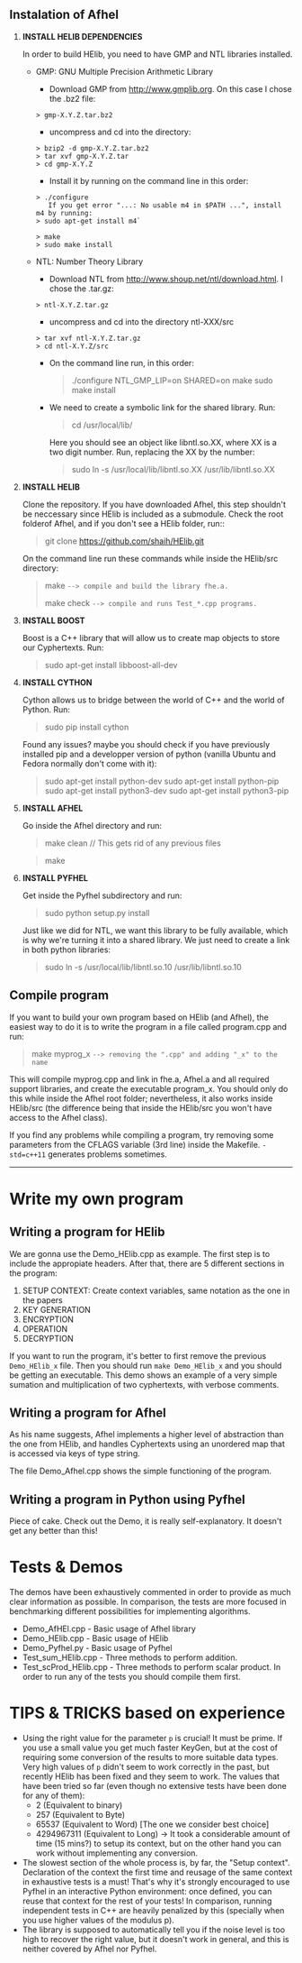 ## Instalation of Afhel
1. **INSTALL HELIB DEPENDENCIES**
   
   In order to build HElib, you need to have GMP and NTL libraries installed.
   * GMP:  GNU Multiple Precision Arithmetic Library   
        * Download GMP from http://www.gmplib.org. On this case I chose the .bz2 file:

	     > gmp-X.Y.Z.tar.bz2

        * uncompress and cd into the directory:

	     > bzip2 -d gmp-X.Y.Z.tar.bz2
         > tar xvf gmp-X.Y.Z.tar
         > cd gmp-X.Y.Z

        * Install it by running on the command line in this order:
         
         > ./configure 
            If you get error "...: No usable m4 in $PATH ...", install m4 by running:
         > sudo apt-get install m4`

         > make
         > sudo make install

   * NTL: Number Theory Library

        * Download NTL from http://www.shoup.net/ntl/download.html. I chose the .tar.gz:

         > ntl-X.Y.Z.tar.gz

        * uncompress and cd into the directory ntl-XXX/src

         > tar xvf ntl-X.Y.Z.tar.gz
         > cd ntl-X.Y.Z/src

        * On the command line run, in this order:

             > ./configure NTL_GMP_LIP=on SHARED=on
             > make
             > sudo make install

        * We need to create a symbolic link for the shared library. Run:
             
             > cd /usr/local/lib/

          Here you should see an object like libntl.so.XX, where XX is a two digit number. Run, replacing the XX by the number:
            
             > sudo ln -s /usr/local/lib/libntl.so.XX /usr/lib/libntl.so.XX


2. **INSTALL HELIB**
    
   Clone the repository. If you have downloaded Afhel, this step shouldn't be neccessary since HElib is included as a submodule. Check the root folderof Afhel, and if you don't see a HElib folder, run::
   
    > git clone https://github.com/shaih/HElib.git
  
   On the command line run these commands while inside the HElib/src directory:
     > make                `--> compile and build the library fhe.a.`
     >
     > make check          `--> compile and runs Test_*.cpp programs.`

3. **INSTALL BOOST**
    
   Boost is a C++ library that will allow us to create map objects to store our Cyphertexts. Run:

     > sudo apt-get install libboost-all-dev

4. **INSTALL CYTHON**
    
    Cython allows us to bridge between the world of C++ and the world of Python. Run:

     > sudo pip install cython

    Found any issues? maybe you should check if you have previously installed pip and a developper version of python (vanilla Ubuntu and Fedora normally don't come with it):
     
     > sudo apt-get install python-dev
     > sudo apt-get install python-pip
     > sudo apt-get install python3-dev
     > sudo apt-get install python3-pip

5. **INSTALL AFHEL**

     Go inside the Afhel directory and run:

     > make clean               // This gets rid of any previous files

     > make

6. **INSTALL PYFHEL**

     Get inside the Pyfhel subdirectory and run:

     > sudo python setup.py install

     Just like we did for NTL, we want this library to be fully available, which is why we're turning it into a shared library. We just need to create a link in both python libraries:

     > sudo ln -s /usr/local/lib/libntl.so.10 /usr/lib/libntl.so.10

     


## Compile program
If you want to build your own program based on HElib (and Afhel), the easiest way to do it is to write the program in a file called program.cpp and run:
> make myprog_x    `--> removing the ".cpp" and adding "_x" to the name`

This will compile myprog.cpp and link in fhe.a, Afhel.a and all required support libraries, and create the executable program_x. You should only do this while inside the Afhel root folder; nevertheless, it also works inside HElib/src (the difference being that inside the HElib/src you won't have access to the Afhel class).

If you find any problems while compiling a program, try removing some parameters from the CFLAGS variable (3rd line) inside the Makefile. `-std=c++11` generates problems sometimes.

---------------

# Write my own program

## Writing a program for HElib
We are gonna use the Demo_HElib.cpp as example. The first step is to include the appropiate headers. After that, there are 5 different sections in the program:
1. SETUP CONTEXT: Create context variables, same notation as the one in the papers
2. KEY GENERATION
3. ENCRYPTION
4. OPERATION
5. DECRYPTION

If you want to run the program, it's better to first remove the previous `Demo_HElib_x` file. Then you should run `make Demo_HElib_x` and you should be getting an executable. This demo shows an example of a very simple sumation and multiplication of two cyphertexts, with verbose comments.

## Writing a program for Afhel
As his name suggests, Afhel implements a higher level of abstraction than the one from HElib, and handles Cyphertexts using an unordered map that is accessed via keys of type string.

The file Demo_Afhel.cpp shows the simple functioning of the program.

## Writing a program in Python using Pyfhel
Piece of cake. Check out the Demo, it is really self-explanatory. It doesn't get any better than this!

# Tests & Demos
The demos have been exhaustively commented in order to provide as much clear information as possible. In comparison, the tests are more focused in benchmarking different possibilities for implementing algorithms.
- Demo_AfHEl.cpp - Basic usage of Afhel library
- Demo_HElib.cpp - Basic usage of HElib
- Demo_Pyfhel.py - Basic usage of Pyfhel
- Test_sum_HElib.cpp - Three methods to perform addition.
- Test_scProd_HElib.cpp - Three methods to perform scalar product. 
In order to run any of the tests you should compile them first.

# TIPS & TRICKS based on experience
* Using the right value for the parameter `p` is crucial! It must be prime. If you use a small value you get much faster KeyGen, but at the cost of requiring some conversion of the results to more suitable data types. Very high values of `p` didn't seem to work correctly in the past, but recently HElib has been fixed and they seem to work. The values that have been tried so far (even though no extensive tests have been done for any of them):
    * 2 (Equivalent to binary)
    * 257 (Equivalent to Byte)
    * 65537 (Equivalent to Word) [The one we consider best choice]
    * 4294967311 (Equivalent to Long) -> It took a considerable amount of time (15 mins?) to setup its context, but on the other hand you can work without implementing any conversion.
* The slowest section of the whole process is, by far, the "Setup context". Declaration of the context the first time and reusage of the same context in exhaustive tests is a must! That's why it's strongly encouraged to use Pyfhel in an interactive Python environment: once defined, you can reuse that context for the rest of your tests! In comparison, running independent tests in C++ are heavily penalized by this (specially when you use higher values of the modulus p).
* The library is supposed to automatically tell you if the noise level is too high to recover the right value, but it doesn't work in general, and this is neither covered by Afhel nor Pyfhel.
